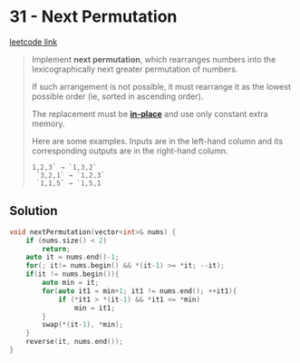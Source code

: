 # 31 - Next Permutation

[leetcode link](https://leetcode.com/problems/next-permutation/)

> Implement **next permutation**, which rearranges numbers into the lexicographically next greater permutation of numbers.
>
> If such arrangement is not possible, it must rearrange it as the lowest possible order (ie, sorted in ascending order).
>
> The replacement must be **[in-place](http://en.wikipedia.org/wiki/In-place_algorithm)** and use only constant extra memory.
>
> Here are some examples. Inputs are in the left-hand column and its corresponding outputs are in the right-hand column.
>
> ```
> 1,2,3` → `1,3,2`
>  `3,2,1` → `1,2,3`
>  `1,1,5` → `1,5,1
> ```

## Solution

```cpp
void nextPermutation(vector<int>& nums) {
    if (nums.size() < 2)
        return;
    auto it = nums.end()-1;
    for(; it!= nums.begin() && *(it-1) >= *it; --it);
    if(it != nums.begin()){
        auto min = it;
        for(auto it1 = min+1; it1 != nums.end(); ++it1){
            if (*it1 > *(it-1) && *it1 <= *min)
                min = it1;
        }
        swap(*(it-1), *min);
    }
    reverse(it, nums.end());
}
```